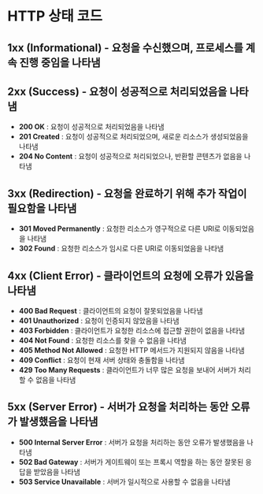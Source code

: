# HTTP 상태 코드

## 1xx (Informational) - 요청을 수신했으며, 프로세스를 계속 진행 중임을 나타냄


## 2xx (Success) - 요청이 성공적으로 처리되었음을 나타냄
- **200 OK** : 요청이 성공적으로 처리되었음을 나타냄
- **201 Created** : 요청이 성공적으로 처리되었으며, 새로운 리소스가 생성되었음을 나타냄
- **204 No Content** : 요청이 성공적으로 처리되었으나, 반환할 콘텐츠가 없음을 나타냄


## 3xx (Redirection) - 요청을 완료하기 위해 추가 작업이 필요함을 나타냄
- **301 Moved Permanently** : 요청한 리소스가 영구적으로 다른 URI로 이동되었음을 나타냄
- **302 Found** : 요청한 리소스가 임시로 다른 URI로 이동되었음을 나타냄


## 4xx (Client Error) - 클라이언트의 요청에 오류가 있음을 나타냄
- **400 Bad Request** : 클라이언트의 요청이 잘못되었음을 나타냄
- **401 Unauthorized** : 요청이 인증되지 않았음을 나타냄
- **403 Forbidden** : 클라이언트가 요청한 리소스에 접근할 권한이 없음을 나타냄
- **404 Not Found** : 요청한 리소스를 찾을 수 없음을 나타냄
- **405 Method Not Allowed** : 요청한 HTTP 메서드가 지원되지 않음을 나타냄
- **409 Conflict** : 요청이 현재 서버 상태와 충돌함을 나타냄
- **429 Too Many Requests** : 클라이언트가 너무 많은 요청을 보내어 서버가 처리할 수 없음을 나타냄


## 5xx (Server Error) - 서버가 요청을 처리하는 동안 오류가 발생했음을 나타냄
- **500 Internal Server Error** : 서버가 요청을 처리하는 동안 오류가 발생했음을 나타냄
- **502 Bad Gateway** : 서버가 게이트웨이 또는 프록시 역할을 하는 동안 잘못된 응답을 받았음을 나타냄
- **503 Service Unavailable** : 서버가 일시적으로 사용할 수 없음을 나타냄